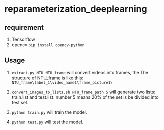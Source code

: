 # reparameterization_deeplearning

## requirement
1. Tensorflow
2. opencv `pip install opencv-python`
## Usage
1. `extract.py NTU NTU_frame` will convert videos into frames, the The structure of NTU_frame is like this:
        ```
        NTU_frame\label_1\video_name1\frame_picture1\
        ```
2. `convert_images_to_lists.sh NTU_frame_path 5` will generate two lists: train.list and test.list. number 5 means 20% of the set is be divided into test set.

3. `python train.py` will train the model.

4. `python test.py` will test the model.
            

